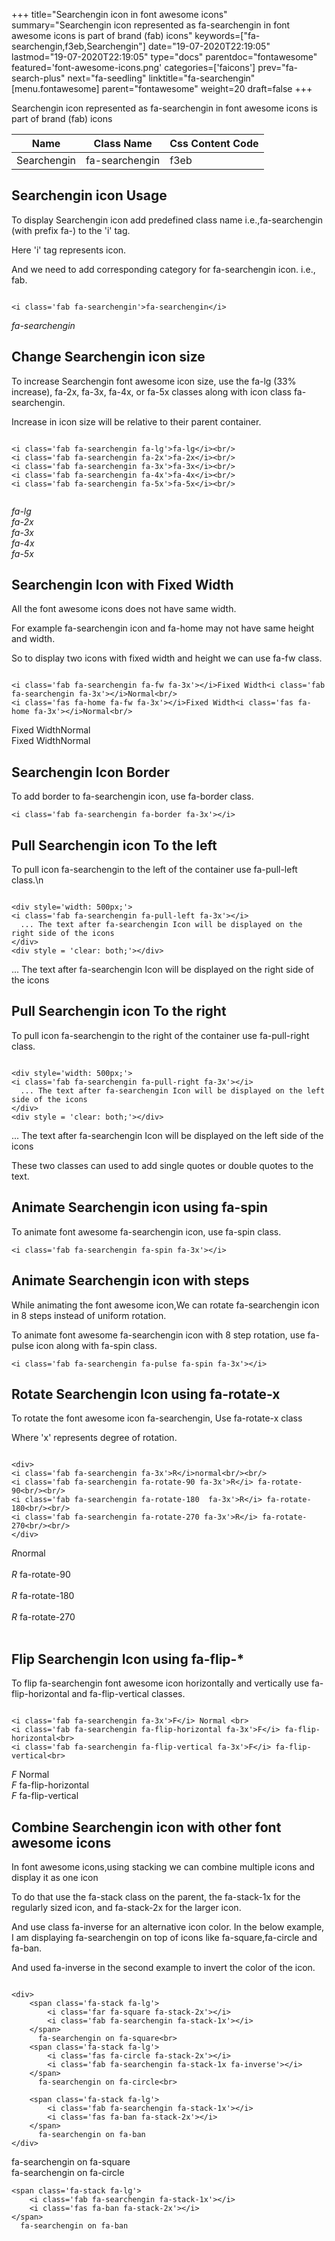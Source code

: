 +++
title="Searchengin icon in font awesome icons"
summary="Searchengin icon represented as fa-searchengin in font awesome icons is part of brand (fab) icons"
keywords=["fa-searchengin,f3eb,Searchengin"]
date="19-07-2020T22:19:05"
lastmod="19-07-2020T22:19:05"
type="docs"
parentdoc="fontawesome"
featured='font-awesome-icons.png'
categories=['faicons']
prev="fa-search-plus"
next="fa-seedling"
linktitle="fa-searchengin"
[menu.fontawesome]
parent="fontawesome"
weight=20
draft=false
+++


Searchengin icon represented as fa-searchengin in font awesome icons is part of brand (fab) icons

<div class='table-responsive'><table class='table'><thead><tr><th>Name</th><th>Class Name</th><th>Css Content Code</th></tr></thead><tbody><tr><td>Searchengin</td><td>fa-searchengin</td><td>f3eb</td></tr></tbody></table></div>



## Searchengin icon Usage

To display Searchengin icon add predefined class name i.e.,fa-searchengin (with prefix fa-) to the 'i' tag.

Here 'i' tag represents icon.

And we need to add corresponding category for fa-searchengin icon. i.e., fab.


```

<i class='fab fa-searchengin'>fa-searchengin</i>
```

<i class='fab fa-searchengin'>fa-searchengin</i>




## Change Searchengin icon size
To increase Searchengin font awesome icon size, use the fa-lg (33% increase), fa-2x, fa-3x, fa-4x, or fa-5x classes along with icon class fa-searchengin.

Increase in icon size will be relative to their parent container. 

```

<i class='fab fa-searchengin fa-lg'>fa-lg</i><br/>
<i class='fab fa-searchengin fa-2x'>fa-2x</i><br/>
<i class='fab fa-searchengin fa-3x'>fa-3x</i><br/>
<i class='fab fa-searchengin fa-4x'>fa-4x</i><br/>
<i class='fab fa-searchengin fa-5x'>fa-5x</i><br/>
            
```

<i class='fab fa-searchengin fa-lg'>fa-lg</i><br/>
<i class='fab fa-searchengin fa-2x'>fa-2x</i><br/>
<i class='fab fa-searchengin fa-3x'>fa-3x</i><br/>
<i class='fab fa-searchengin fa-4x'>fa-4x</i><br/>
<i class='fab fa-searchengin fa-5x'>fa-5x</i><br/>
            



## Searchengin Icon with Fixed Width 

All the font awesome icons does not have same width.

For example fa-searchengin icon and fa-home may not have same height and width.

So to display two icons with fixed width and height we can use fa-fw class.


```

<i class='fab fa-searchengin fa-fw fa-3x'></i>Fixed Width<i class='fab fa-searchengin fa-3x'></i>Normal<br/>
<i class='fas fa-home fa-fw fa-3x'></i>Fixed Width<i class='fas fa-home fa-3x'></i>Normal<br/>
```

<i class='fab fa-searchengin fa-fw fa-3x'></i>Fixed Width<i class='fab fa-searchengin fa-3x'></i>Normal<br/>
<i class='fas fa-home fa-fw fa-3x'></i>Fixed Width<i class='fas fa-home fa-3x'></i>Normal<br/>



## Searchengin Icon Border 

To add border to fa-searchengin icon, use fa-border class.


```
<i class='fab fa-searchengin fa-border fa-3x'></i>

```
<i class='fab fa-searchengin fa-border fa-3x'></i>





## Pull Searchengin icon To the left

To pull icon fa-searchengin to the left of the container use fa-pull-left class.\n

```

<div style='width: 500px;'>
<i class='fab fa-searchengin fa-pull-left fa-3x'></i>
  ... The text after fa-searchengin Icon will be displayed on the right side of the icons
</div>
<div style = 'clear: both;'></div>
```

<div style='width: 500px;'>
<i class='fab fa-searchengin fa-pull-left fa-3x'></i>
  ... The text after fa-searchengin Icon will be displayed on the right side of the icons
</div>
<div style = 'clear: both;'></div>




## Pull Searchengin icon To the right
To pull icon fa-searchengin to the right of the container use fa-pull-right class.

```

<div style='width: 500px;'>
<i class='fab fa-searchengin fa-pull-right fa-3x'></i>
  ... The text after fa-searchengin Icon will be displayed on the left side of the icons
</div>
<div style = 'clear: both;'></div>
```

<div style='width: 500px;'>
<i class='fab fa-searchengin fa-pull-right fa-3x'></i>
  ... The text after fa-searchengin Icon will be displayed on the left side of the icons
</div>
<div style = 'clear: both;'></div>

These two classes can used to add single quotes or double quotes to the text.


## Animate Searchengin icon using fa-spin
To animate font awesome fa-searchengin icon, use fa-spin class.

```
<i class='fab fa-searchengin fa-spin fa-3x'></i>
```
<i class='fab fa-searchengin fa-spin fa-3x'></i>




## Animate Searchengin icon with steps
While animating the font awesome icon,We can rotate fa-searchengin icon in 8 steps instead of uniform rotation.

To animate font awesome fa-searchengin icon with 8 step rotation, use fa-pulse icon along with fa-spin class.


```
<i class='fab fa-searchengin fa-pulse fa-spin fa-3x'></i>

```
<i class='fab fa-searchengin fa-pulse fa-spin fa-3x'></i>





## Rotate Searchengin Icon using fa-rotate-x
To rotate the font awesome icon fa-searchengin, Use fa-rotate-x class

Where 'x' represents degree of rotation.


```

<div>
<i class='fab fa-searchengin fa-3x'>R</i>normal<br/><br/>
<i class='fab fa-searchengin fa-rotate-90 fa-3x'>R</i> fa-rotate-90<br/><br/> 
<i class='fab fa-searchengin fa-rotate-180  fa-3x'>R</i> fa-rotate-180<br/><br/> 
<i class='fab fa-searchengin fa-rotate-270 fa-3x'>R</i> fa-rotate-270<br/><br/>
</div>
```

<div>
<i class='fab fa-searchengin fa-3x'>R</i>normal<br/><br/>
<i class='fab fa-searchengin fa-rotate-90 fa-3x'>R</i> fa-rotate-90<br/><br/> 
<i class='fab fa-searchengin fa-rotate-180  fa-3x'>R</i> fa-rotate-180<br/><br/> 
<i class='fab fa-searchengin fa-rotate-270 fa-3x'>R</i> fa-rotate-270<br/><br/>
</div>




## Flip Searchengin Icon using fa-flip-*
To flip fa-searchengin font awesome icon horizontally and vertically use fa-flip-horizontal and fa-flip-vertical classes. 

```

<i class='fab fa-searchengin fa-3x'>F</i> Normal <br>
<i class='fab fa-searchengin fa-flip-horizontal fa-3x'>F</i> fa-flip-horizontal<br>
<i class='fab fa-searchengin fa-flip-vertical fa-3x'>F</i> fa-flip-vertical<br>
```

<i class='fab fa-searchengin fa-3x'>F</i> Normal <br>
<i class='fab fa-searchengin fa-flip-horizontal fa-3x'>F</i> fa-flip-horizontal<br>
<i class='fab fa-searchengin fa-flip-vertical fa-3x'>F</i> fa-flip-vertical<br>




## Combine Searchengin icon with other font awesome icons
In font awesome icons,using stacking we can combine multiple icons and display it as one icon 

To do that use the fa-stack class on the parent, the fa-stack-1x for the regularly sized icon, and fa-stack-2x for the larger icon.

And use class fa-inverse for an alternative icon color. 
In the below example, I am displaying fa-searchengin on top of icons like fa-square,fa-circle and fa-ban.

And used fa-inverse in the second example to invert the color of the icon.

```

<div>
    <span class='fa-stack fa-lg'>
        <i class='far fa-square fa-stack-2x'></i>
        <i class='fab fa-searchengin fa-stack-1x'></i>
    </span>
      fa-searchengin on fa-square<br>
    <span class='fa-stack fa-lg'>
        <i class='fas fa-circle fa-stack-2x'></i>
        <i class='fab fa-searchengin fa-stack-1x fa-inverse'></i>
    </span>
      fa-searchengin on fa-circle<br>

    <span class='fa-stack fa-lg'>
        <i class='fab fa-searchengin fa-stack-1x'></i>
        <i class='fas fa-ban fa-stack-2x'></i>
    </span>
      fa-searchengin on fa-ban
</div>
```

<div>
    <span class='fa-stack fa-lg'>
        <i class='far fa-square fa-stack-2x'></i>
        <i class='fab fa-searchengin fa-stack-1x'></i>
    </span>
      fa-searchengin on fa-square<br>
    <span class='fa-stack fa-lg'>
        <i class='fas fa-circle fa-stack-2x'></i>
        <i class='fab fa-searchengin fa-stack-1x fa-inverse'></i>
    </span>
      fa-searchengin on fa-circle<br>

    <span class='fa-stack fa-lg'>
        <i class='fab fa-searchengin fa-stack-1x'></i>
        <i class='fas fa-ban fa-stack-2x'></i>
    </span>
      fa-searchengin on fa-ban
</div>







